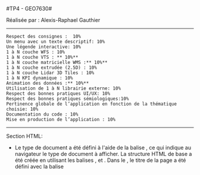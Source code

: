 #TP4 - GEO7630#

Réalisée par : Alexis-Raphael Gauthier

***

    Respect des consignes :  10%
    Un menu avec un texte descriptif: 10%
    Une légende interactive: 10%
    1 à N couche WFS : 10%
    1 à N couche VTS : ** 10%**
    1 à N couche matricielle WMS :** 10%**
    1 à N couche extrudée (2.5D) : 10%
    1 à N couche Lidar 3D Tiles : 10%
    1 à N KPI dynamique : 10%
    Animation des données :** 10%**
    Utilisation de 1 à N librairie externe: 10%
    Respect des bonnes pratiques UI/UX: 10%
    Respect des bonnes pratiques sémiologiques:10%
    Pertinence globale de l’application en fonction de la thématique choisie: 10%
    Documentation du code : 10%
    Mise en production de l’application : 10%

***

Section HTML:

- Le type de document a été défini à l'aide de la balise <!DOCTYPE html>, ce qui indique au navigateur le type de document à afficher. La structure HTML de base a été créée en utilisant les balises <html>, <head> et <body>. Dans le <head>, le titre de la page a été défini avec la balise <title> et la balise <meta> a été utilisée pour spécifier l'échelle initiale, l'échelle maximale ainsi que l'interdiction de redimensionnement de la page. Deux balises <link> ont été ajoutées pour associer les fichiers de style mapbox-gl.css et tp4.css à la page HTML.

- Une barre latérale de navigation a été ajoutée à l'aide de la balise <div> avec la classe sidenav, et des liens ont été ajoutés pour présenter la carte, pour afficher les sources de données et pour ouvrir la version ArcGIS Online de la carte.

- Un conteneur pour le menu principal de la carte a été ajouté avec une balise <div> portant l'ID menu, et un conteneur enfant pour le menu principal de la carte a été ajouté avec une balise <div> portant l'ID boite. Des titres ont été ajoutés pour le menu principal de la carte avec les balises <h1> et <h2>. Un conteneur pour la carte a été ajouté avec une balise <div> portant l'ID map.

- Un conteneur pour la jauge a été ajouté avec une balise <div> portant l'ID jauge et deux balises <div> pour la jauge elle-même, une pour la remplissage et une autre pour la couverture. Des scripts ont été ajoutés pour associer les fichiers de la librairie mapbox-gl.js et tp4.js à la page HTML.

***

Section Java Script : 

- L'accesToken de Mapbox est d'abord défini. Il s'agit d'une clé qui permet d'utiliser les API de Mapbox.

- Une nouvelle instance de la carte est créée en utilisant la classe Map fournie par la bibliothèque Mapbox. La carte est initialisée avec les paramètres suivants :
    La carte est affichée dans la div avec l'ID "map".
    Le style de la carte est défini comme étant "mapbox://styles/mapbox/streets-v11", qui est le style par défaut de Mapbox pour les rues.
    Le centre de la carte est défini comme étant le centre de Montréal (longitude : -73.5673, latitude : 45.515).
    Le niveau de zoom initial est défini comme étant 12.

- Un événement "load" est attaché à la carte. Cet événement se déclenche une fois que le chargement du style de base de la carte est terminé.

- Une source de données de type "geojson" est ajoutée à la carte en utilisant la méthode addSource de la carte. Cette source de données contient les données des limites de la Ville de Montréal. Les données sont récupérées à partir d'une URL fournie qui renvoie un objet GeoJSON.

- Une couche est ajoutée à la carte en utilisant la méthode addLayer de la carte. Cette couche correspond aux limites de l'arrondissement Ville-Marie et est définie comme étant une ligne. La source de données pour cette couche est la source de données "limites" ajoutée précédemment.

Une source de données de type "geojson" est ajoutée à la carte en utilisant la méthode addSource de la carte. Cette source de données contient les données de criminalité de la Ville de Montréal. Les données sont récupérées à partir d'une URL fournie qui renvoie un objet GeoJSON. De plus, les données de cette source sont regroupées en clusters pour les crimes dans un rayon rapproché de 50 pixels.

Une nouvelle couche est ajoutée à la carte en utilisant la méthode addLayer de la carte. Cette couche correspond aux clusters de crimes et est définie comme étant des cercles. La source de données pour cette couche est la source de données "vol_data" ajoutée précédemment. Cette couche utilise également une expression en escalier pour définir la couleur et la taille des cercles en fonction du nombre de points dans chaque cluster.

Une autre couche est ajoutée à la carte en utilisant la méthode addLayer de la carte. Cette couche correspond au nombre de vols par cluster. Cette couche utilise la police de caractères "DIN Offc Pro Medium" et est également définie en fonction du nombre de points dans chaque cluster. Cette couche utilise la source de données "vol_data" ajoutée précédemment et le filtre "has" pour afficher uniquement les clusters qui ont plus d'un point.

***

Section CSS : 

- Centrer le texte du body en utilisant la propriété "text-align" et en lui donnant la valeur "center".
- Centrer le bloc de contenu (#content) en utilisant la propriété "margin" et en lui donnant la valeur "0 auto", qui centre horizontalement le bloc en fonction de la taille de la fenêtre.
- Appliquer un dégradé linéaire (#333 à 20%, transparent à 25%, transparent à 100%, #666 à 100%) à la partie supérieure du menu (#menu).
- Appliquer un style inline-block aux éléments de liste liens (#menu li) pour les aligner sur la même ligne horizontale et ajouter un padding de 10px.
- Appliquer la couleur blanche (#FFF) au texte des liens (#menu a).
- Ajouter un padding de 20px à la boîte (#boite).
- Appliquer la couleur blanche (#FFF) au texte de tous les éléments enfants de la #boite, sauf pour le titre h1 (#boite :not(h1)).
- Appliquer une couleur de texte rouge (#FF0000) au titre h1 de #boite.
- Appliquer une couleur de texte noire (#000) au bouton (#boite button).
- Définir une position relative pour la carte (#map), avec une largeur de 85% et une hauteur de 500px, centrée horizontalement grâce aux propriétés left: 15% et right: 15%.
- Créer une barre de navigation latérale avec une hauteur de 100% (#sidenav), d'une largeur de 250px et d'une couleur de fond noire semi-transparente (#38333386), fixée en position grâce à la propriété "position" avec une valeur de "fixed". Le lien est décalé vers la droite de 100px et vers le bas de 110px à l'aide des propriétés "top" et "left".
- Appliquer un padding de 50px en haut de la barre de navigation (#sidenav), et supprimer la barre de défilement horizontal en utilisant la propriété "overflow-x" avec la valeur "hidden".
- Ajouter un style de texte aux liens de navigation (#sidenav a), avec une taille de police de 25px, une couleur de texte grise foncé (#818181) et un padding de 6px en haut, en bas et à droite, et de 16px à gauche.
- Ajouter une fonction de survol des liens de navigation (#sidenav a:hover), qui modifie la couleur du texte en blanc (#FFF).
- Ajouter une marge de gauche au contenu principal de la page (#main), équivalente à la largeur de la barre de navigation latérale (#sidenav), en utilisant la propriété "margin-left".
- Ajouter un élément de jauge avec une largeur de 200px, une couleur de fond rouge (#e73434) et une bordure de 1px solide (#333131) (#jauge).
- Définir le style pour le corps de la jauge avec largeur de 100% et hauteur de 0, remplissage de 50% en bas, fond gris, bords arrondis avec un rayon de 100% pour le coin supérieur gauche et droit.
- Définir le style pour le remplissage de la jauge avec position en haut de la forme circulaire, largeur égale à celle de la forme parente, hauteur de 100%, fond vert et rotation de 0,25 tour pour créer un effet de remplissage.
- Définir le style pour la couverture de la jauge avec taille de 75% de la largeur de la forme parente, hauteur de 150%, positionnement au centre de la forme parente avec décalage à gauche de 50%, centrage de texte, forme circulaire avec un rayon de 50% et fond blanc.
- Ajouter un style pour aligner verticalement et horizontalement le texte à l'intérieur de la couverture de la jauge, avec remplissage de 25% pour le bas et dimensionnement de la boîte de texte en fonction de son contenu. - - - - Définir le modèle de boîte sur "border-box".